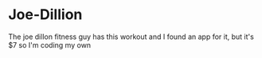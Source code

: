 # Joe-Dillion
The joe dillon fitness guy has this workout and I found an app for it, but it's $7 so I'm coding my own
